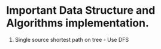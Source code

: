 # Important Data Structure and Algorithms implementation.

1. Single source shortest path on tree - Use DFS
